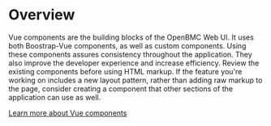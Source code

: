 # Overview

Vue components are the building blocks of the OpenBMC Web UI. It uses both
Boostrap-Vue components, as well as custom components. Using these components
assures consistency throughout the application. They also improve the developer
experience and increase efficiency. Review the existing components before using
HTML markup. If the feature you're working on includes a new layout pattern,
rather than adding raw markup to the page, consider creating a component that
other sections of the application can use as well.

[Learn more about Vue components](https://vuejs.org/guide/components/)
